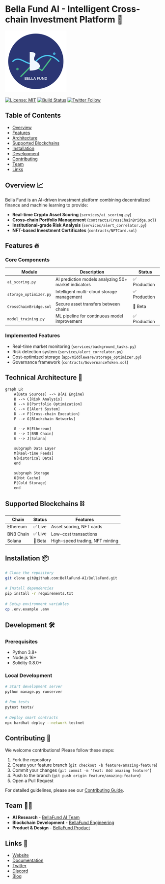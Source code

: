 # Bella Fund AI - Intelligent Cross-chain Investment Platform 🚀

<img src="public/assets/branding/bella-fund-logo.svg" alt="Bella Fund Logo" width="200" height="200">

[![License: MIT](https://img.shields.io/badge/License-MIT-blue.svg)](https://opensource.org/licenses/MIT)
[![Build Status](https://github.com/bellafund/core-system/actions/workflows/ci.yml/badge.svg)](https://github.com/bellafund/core-system/actions)
[![Twitter Follow](https://img.shields.io/twitter/follow/BellaFund_AI?style=social)](https://x.com/BellaFund_AI)

## Table of Contents
- [Overview](#overview-)
- [Features](#features-)
- [Architecture](#technical-architecture-)
- [Supported Blockchains](#supported-blockchains-)
- [Installation](#installation-)
- [Development](#development-)
- [Contributing](#contributing-)
- [Team](#team-)
- [Links](#official-links-)

## Overview 📈
Bella Fund is an AI-driven investment platform combining decentralized finance and machine learning to provide:

- **Real-time Crypto Asset Scoring** (`services/ai_scoring.py`)
- **Cross-chain Portfolio Management** (`contracts/CrossChainBridge.sol`)
- **Institutional-grade Risk Analysis** (`services/alert_correlator.py`)
- **NFT-based Investment Certificates** (`contracts/NFTCard.sol`)

## Features 🔥
### Core Components
| Module | Description | Status |
|--------|-------------|--------|
| `ai_scoring.py` | AI prediction models analyzing 50+ market indicators | ✅ Production |
| `storage_optimizer.py` | Intelligent multi-cloud storage management | ✅ Production |
| `CrossChainBridge.sol` | Secure asset transfers between chains | 🚧 Beta |
| `model_training.py` | ML pipeline for continuous model improvement | ✅ Production |

### Implemented Features
- Real-time market monitoring (`services/background_tasks.py`)
- Risk detection system (`services/alert_correlator.py`)
- Cost-optimized storage (`app/middleware/storage_optimizer.py`)
- Governance framework (`contracts/GovernanceToken.sol`)

## Technical Architecture 🧠

```mermaid
graph LR
    A[Data Sources] --> B{AI Engine}
    B --> C[Risk Analysis]
    B --> D[Portfolio Optimization]
    C --> E[Alert System]
    D --> F[Cross-chain Execution]
    F --> G[Blockchain Networks]
    
    G --> H[Ethereum]
    G --> I[BNB Chain]
    G --> J[Solana]

    subgraph Data Layer
    M[Real-time Feeds]
    N[Historical Data]
    end
    
    subgraph Storage
    O[Hot Cache]
    P[Cold Storage]
    end
```

## Supported Blockchains ⛓️
| Chain       | Status  | Features |
|-------------|---------|----------|
| Ethereum    | ✅ Live | Asset scoring, NFT cards |
| BNB Chain   | ✅ Live | Low-cost transactions |
| Solana      | 🚧 Beta | High-speed trading, NFT minting |

## Installation 📦
```bash
# Clone the repository
git clone git@github.com:BellaFund-AI/BellaFund.git

# Install dependencies
pip install -r requirements.txt

# Setup environment variables
cp .env.example .env
```

## Development 🛠
### Prerequisites
- Python 3.8+
- Node.js 16+
- Solidity 0.8.0+

### Local Development
```bash
# Start development server
python manage.py runserver

# Run tests
pytest tests/

# Deploy smart contracts
npx hardhat deploy --network testnet
```

## Contributing 🤝
We welcome contributions! Please follow these steps:

1. Fork the repository
2. Create your feature branch (`git checkout -b feature/amazing-feature`)
3. Commit your changes (`git commit -m 'feat: Add amazing feature'`)
4. Push to the branch (`git push origin feature/amazing-feature`)
5. Open a Pull Request

For detailed guidelines, please see our [Contributing Guide](CONTRIBUTING.md).

## Team 🧑‍💻
- **AI Research** - [BellaFund AI Team](https://github.com/orgs/BellaFund-AI/teams/ai-research)
- **Blockchain Development** - [BellaFund Engineering](https://github.com/orgs/BellaFund-AI/teams/engineering)
- **Product & Design** - [BellaFund Product](https://github.com/orgs/BellaFund-AI/teams/product)

## Links 🔗
- [Website](https://bellafund.ai)
- [Documentation](https://docs.bellafund.ai)
- [Twitter](https://twitter.com/BellaFund_AI)
- [Discord](https://discord.gg/bellafund)
- [Blog](https://blog.bellafund.ai)
